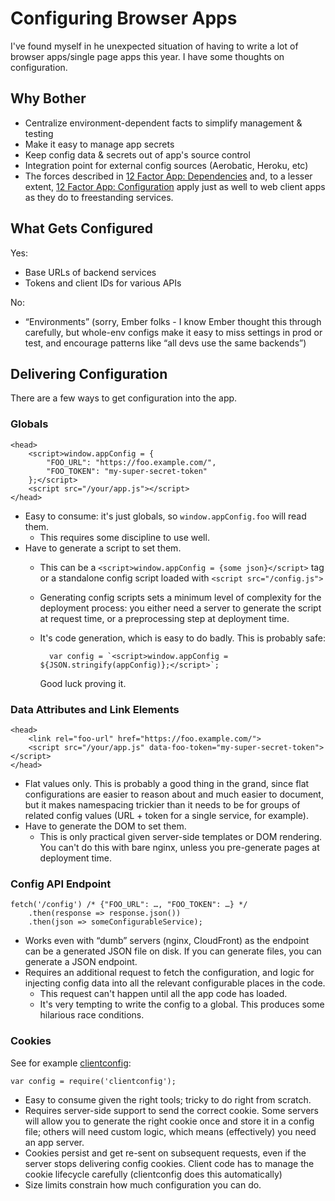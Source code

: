 # Configuring Browser Apps

I've found myself in he unexpected situation of having to write a lot of
browser apps/single page apps this year. I have some thoughts on configuration.

## Why Bother

* Centralize environment-dependent facts to simplify management & testing
* Make it easy to manage app secrets
* Keep config data & secrets out of app's source control
* Integration point for external config sources (Aerobatic, Heroku, etc)
* The forces described in [12 Factor App:
  Dependencies](http://12factor.net/dependencies) and, to a lesser extent, [12
  Factor App: Configuration](http://12factor.net/config) apply just as well to
  web client apps as they do to freestanding services.

## What Gets Configured

Yes:

* Base URLs of backend services
* Tokens and client IDs for various APIs

No:

* “Environments” (sorry, Ember folks - I know Ember thought this through carefully, but whole-env configs make it easy to miss settings in prod or test, and encourage patterns like “all devs use the same backends”)

## Delivering Configuration

There are a few ways to get configuration into the app.

### Globals

    <head>
        <script>window.appConfig = {
            "FOO_URL": "https://foo.example.com/",
            "FOO_TOKEN": "my-super-secret-token"
        };</script>
        <script src="/your/app.js"></script>
    </head>

* Easy to consume: it's just globals, so `window.appConfig.foo` will read them.
    * This requires some discipline to use well.
* Have to generate a script to set them.
    * This can be a `<script>window.appConfig = {some json}</script>` tag or a standalone config script loaded with `<script src="/config.js">`
    * Generating config scripts sets a minimum level of complexity for the deployment process: you either need a server to generate the script at request time, or a preprocessing step at deployment time.
    * It's code generation, which is easy to do badly. This is probably safe:

            var config = `<script>window.appConfig = ${JSON.stringify(appConfig)};</script>`;

        Good luck proving it.

### Data Attributes and Link Elements

    <head>
        <link rel="foo-url" href="https://foo.example.com/">
        <script src="/your/app.js" data-foo-token="my-super-secret-token"></script>
    </head>

* Flat values only. This is probably a good thing in the grand, since flat configurations are easier to reason about and much easier to document, but it makes namespacing trickier than it needs to be for groups of related config values (URL + token for a single service, for example).
* Have to generate the DOM to set them.
    * This is only practical given server-side templates or DOM rendering. You can't do this with bare nginx, unless you pre-generate pages at deployment time.

### Config API Endpoint

    fetch('/config') /* {"FOO_URL": …, "FOO_TOKEN": …} */
        .then(response => response.json())
        .then(json => someConfigurableService);

* Works even with “dumb” servers (nginx, CloudFront) as the endpoint can be a generated JSON file on disk. If you can generate files, you can generate a JSON endpoint.
* Requires an additional request to fetch the configuration, and logic for injecting config data into all the relevant configurable places in the code.
    * This request can't happen until all the app code has loaded.
    * It's very tempting to write the config to a global. This produces some hilarious race conditions.

### Cookies

See for example [clientconfig](https://github.com/henrikjoreteg/clientconfig):

    var config = require('clientconfig');

* Easy to consume given the right tools; tricky to do right from scratch.
* Requires server-side support to send the correct cookie. Some servers will allow you to generate the right cookie once and store it in a config file; others will need custom logic, which means (effectively) you need an app server.
* Cookies persist and get re-sent on subsequent requests, even if the server stops delivering config cookies. Client code has to manage the cookie lifecycle carefully (clientconfig does this automatically)
* Size limits constrain how much configuration you can do.
